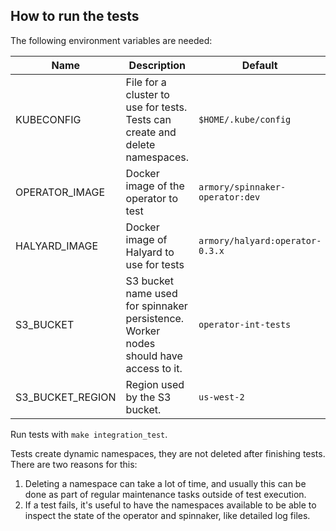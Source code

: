 ## How to run the tests

The following environment variables are needed:

|Name|Description|Default|
|----|-----------|----------|
|KUBECONFIG |File for a cluster to use for tests. Tests can create and delete namespaces. | `$HOME/.kube/config`|
|OPERATOR_IMAGE |Docker image of the operator to test |`armory/spinnaker-operator:dev`|
|HALYARD_IMAGE |Docker image of Halyard to use for tests |`armory/halyard:operator-0.3.x`|
|S3_BUCKET |S3 bucket name used for spinnaker persistence. Worker nodes should have access to it. |`operator-int-tests`|
|S3_BUCKET_REGION |Region used by the S3 bucket. |`us-west-2`|

Run tests with `make integration_test`.

Tests create dynamic namespaces, they are not deleted after finishing tests. There are two reasons for this:
1. Deleting a namespace can take a lot of time, and usually this can be done as part of regular maintenance tasks outside of test execution.
2. If a test fails, it's useful to have the namespaces available to be able to inspect the state of the operator and spinnaker, like detailed log files.
